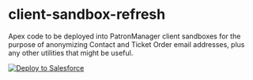 # client-sandbox-refresh
Apex code to be deployed into PatronManager client sandboxes for the purpose of anonymizing Contact and Ticket Order email addresses, plus any other utilities that might be useful.

<a href="https://githubsfdeploy.herokuapp.com?owner=patronmanager&repo=client-sandbox-refresh">
  <img alt="Deploy to Salesforce"
       src="https://raw.githubusercontent.com/afawcett/githubsfdeploy/master/src/main/webapp/resources/img/deploy.png">
</a>
